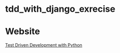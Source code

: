 # tdd_with_django_exrecise

# Website
[Test Driven Development with Python](https://www.obeythetestinggoat.com/book/chapter_01.html)

